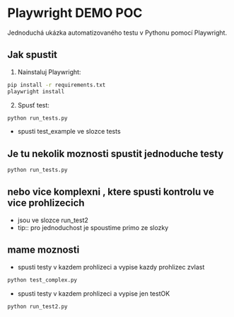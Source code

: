 # Playwright DEMO POC

Jednoduchá ukázka automatizovaného testu v Pythonu pomocí Playwright.

## Jak spustit

1. Nainstaluj Playwright:
```bash
pip install -r requirements.txt
playwright install
```

2. Spusť test:
```bash
python run_tests.py
```
* spusti test_example ve slozce tests 


## Je tu nekolik moznosti spustit jednoduche testy 

```bash
python run_tests.py
```

## nebo vice komplexni , ktere spusti kontrolu ve vice prohlizecich

- jsou ve slozce run_test2
- tip:: pro jednoduchost je spoustime primo ze slozky

## mame moznosti 
 * spusti testy v kazdem prohlizeci a vypise kazdy prohlizec zvlast 
```bash
python test_complex.py
```

* spusti testy v kazdem prohlizeci a vypise jen testOK

```bash
python run_test2.py
```



